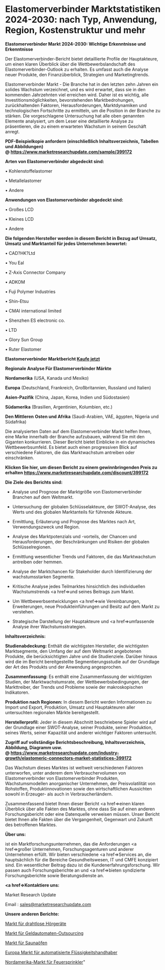 # Elastomerverbinder Marktstatistiken 2024-2030: nach Typ, Anwendung, Region, Kostenstruktur und mehr

<strong>Elastomerverbinder Markt 2024-2030: Wichtige Erkenntnisse und Erkenntnisse</strong>

Der Elastomerverbinder-Bericht bietet detaillierte Profile der Hauptakteure, um einen klaren Überblick über die Wettbewerbslandschaft des Elastomerverbinder-Outlook zu erhalten. Es umfasst auch die Analyse neuer Produkte, den Finanzüberblick, Strategien und Marketingtrends.

Elastomerverbinder Markt - Die Branche hat in den letzten zehn Jahren ein solides Wachstum verzeichnet, und es wird erwartet, dass sie in den kommenden Jahrzehnten viel erreichen wird. Daher ist es wichtig, alle Investitionsmöglichkeiten, bevorstehenden Marktbedrohungen, zurückhaltenden Faktoren, Herausforderungen, Marktdynamiken und technologischen Fortschritte zu ermitteln, um die Position in der Branche zu stärken. Die vorgeschlagene Untersuchung hat alle oben genannten Elemente analysiert, um dem Leser eine detaillierte Analyse zu präsentieren, die zu einem erwarteten Wachstum in seinem Geschäft anregt.

<strong><b>PDF-Beispielkopie anfordern (einschließlich Inhaltsverzeichnis, Tabellen und Abbildungen) @ </b></strong><strong><a href=https://www.marketresearchupdate.com/sample/399172><strong>https://www.marketresearchupdate.com/sample/399172</u></a></strong></strong>

<strong>Arten von Elastomerverbinder abgedeckt sind:</strong>

• Kohlenstoffelastomer

• Metallelastomer

• Andere

<strong>Anwendungen von Elastomerverbinder abgedeckt sind:</strong>

• Großes LCD

• Kleines LCD

• Andere

<strong>Die folgenden Hersteller werden in diesem Bericht in Bezug auf Umsatz, Umsatz und Marktanteil für jedes Unternehmen bewertet:</strong>

• CAD?HK?Ltd

• You Eal

• Z-Axis Connector Company

• ADKOM

• Fuji Polymer Industries

• Shin-Etsu

• CMAI international limited

• Shenzhen ES electronic co.

• LTD

• Glory Sun Group

• Ruter Elastomer

<strong>Elastomerverbinder Marktbericht <a href=https://www.marketresearchupdate.com/buynow/399172>Kaufe jetzt</a></strong>

<strong>Regionale Analyse Für Elastomerverbinder Märkte</strong>

<strong>Nordamerika</strong> (USA, Kanada und Mexiko)

<strong>Europa</strong> (Deutschland, Frankreich, Großbritannien, Russland und Italien)

<strong>Asien-Pazifik</strong> (China, Japan, Korea, Indien und Südostasien)

<strong>Südamerika</strong> (Brasilien, Argentinien, Kolumbien, etc.)

<strong>Den Mittleren</strong> <strong>Osten und Afrika</strong> (Saudi-Arabien, VAE, ägypten, Nigeria und Südafrika)

Die analysierten Daten auf dem Elastomerverbinder Markt helfen Ihnen, eine Marke innerhalb der Branche aufzubauen, während Sie mit den Giganten konkurrieren. Dieser Bericht bietet Einblicke in ein dynamisches Wettbewerbsumfeld. Es bietet auch einen progressiven Blick auf verschiedene Faktoren, die das Marktwachstum antreiben oder einschränken.

<strong>Klicken Sie hier, um diesen Bericht zu einem gewinnbringenden Preis zu erhalten
</strong><strong><a href=https://www.marketresearchupdate.com/discount/399172>https://www.marketresearchupdate.com/discount/399172</b></u></strong></a>

<strong>Die Ziele des Berichts sind:</strong>

- Analyse und Prognose der Marktgröße von Elastomerverbinder Branchen auf dem Weltmarkt.

- Untersuchung der globalen Schlüsselakteure, der SWOT-Analyse, des Werts und des globalen Marktanteils für führende Akteure.

- Ermittlung, Erläuterung und Prognose des Marktes nach Art, Verwendungszweck und Region.

- Analyse des Marktpotenzials und -vorteils, der Chancen und Herausforderungen, der Beschränkungen und Risiken der globalen Schlüsselregionen.

- Ermittlung wesentlicher Trends und Faktoren, die das Marktwachstum antreiben oder hemmen.

- Analyse der Marktchancen für Stakeholder durch Identifizierung der wachstumsstarken Segmente.

- Kritische Analyse jedes Teilmarktes hinsichtlich des individuellen Wachstumstrends <a href=>und</a> seines Beitrags zum Markt.

- Um Wettbewerbsentwicklungen <a href=>wie</a> Vereinbarungen, Erweiterungen, neue Produkteinführungen und Besitz auf dem Markt zu verstehen.

- Strategische Darstellung der Hauptakteure und <a href=>umfas</a>sende Analyse ihrer Wachstumsstrategien.

<strong>Inhaltsverzeichnis:</strong>

<strong>Studienabdeckung:</strong> Enthält die wichtigsten Hersteller, die wichtigsten Marktsegmente, den Umfang der auf dem Weltmarkt angebotenen Produkte, die berücksichtigten Jahre und die Studienziele. Darüber hinaus wird die im Bericht bereitgestellte Segmentierungsstudie auf der Grundlage der Art des Produkts und der Anwendung angesprochen.

<strong>Zusammenfassung:</strong> Es enthält eine Zusammenfassung der wichtigsten Studien, der Marktwachstumsrate, der Wettbewerbsbedingungen, der Markttreiber, der Trends und Probleme sowie der makroskopischen Indikatoren.

<strong>Produktion nach Regionen:</strong> In diesem Bericht werden Informationen zu Import und Export, Produktion, Umsatz und Hauptakteuren aller untersuchten regionalen Märkte bereitgestellt.

<strong>Herstellerprofil:</strong> Jeder in diesem Abschnitt beschriebene Spieler wird auf der Grundlage einer SWOT-Analyse, seiner Produkte, seiner Produktion, seines Werts, seiner Kapazität und anderer wichtiger Faktoren untersucht.

<strong><b>Zugriff auf vollständige Berichtsbeschreibung, Inhaltsverzeichnis, Abbildung, Diagramm usw. @ </b></strong><strong><a href=https://www.marketresearchupdate.com/industry-growth/elastomeric-connectors-market-statistices-399172>https://www.marketresearchupdate.com/industry-growth/elastomeric-connectors-market-statistices-399172</a></strong>

Das Wachstum dieses Marktes ist weltweit verschiedenen Faktoren unterworfen, unter anderem dem Verbrauchervolumen von Elastomerverbinder von Elastomerverbinder Produkten, Wachstumsmodellen anorganischer Unternehmen, der Preisvolatilität von Rohstoffen, Produktinnovationen sowie den wirtschaftlichen Aussichten sowohl in Erzeuger- als auch in Verbraucherländern.

Zusammenfassend bietet Ihnen dieser Bericht <a href=>einen</a> klaren Überblick über alle Fakten des Marktes, ohne dass Sie auf einen anderen Forschungsbericht oder eine Datenquelle verweisen müssen. Unser Bericht bietet Ihnen alle Fakten über die Vergangenheit, Gegenwart und Zukunft des betroffenen Marktes.

<strong>Über uns:</strong>

 ist ein Marktforschungsunternehmen, das die Anforderungen <a href=>großer</a> Unternehmen, Forschungsagenturen und anderer Unternehmen erfüllt. Wir bieten verschiedene <a href=>Services</a> an, die hauptsächlich für die Bereiche Gesundheitswesen, IT und CMFE konzipiert sind. Ein wesentlicher Beitrag dazu ist die Kundenerfahrungsforschung. Wir passen auch Forschungsberichte an und <a href=>bieten</a> syndizierte Forschungsberichte sowie Beratungsdienste an.

<strong><a href=>Kontaktiere uns:</a></strong>

Market Research Update

Email : sales@marketresearchupdate.com

<strong>Unsere anderen Berichte:</strong>

<a href=https://www.linkedin.com/pulse/wireless-hearing-aid-market-latest-report-outstanding>Markt für drahtlose Hörgeräte</a>

<a href=https://www.linkedin.com/pulse/atm-outsourcing-market-outlooks-2023-size-shares>Markt für Geldautomaten-Outsourcing</a>

<a href=https://www.linkedin.com/pulse/sauna-heaters-market-sizing-up-anticipating-trends-consumption>Markt für Saunaöfen</a>

<a href=https://www.linkedin.com/pulse/europe-automated-liquid-handlers-market-size>Europa Markt für automatisierte Flüssigkeitshandhaber</a>

<a href=https://www.linkedin.com/pulse/north-america-fire-sprinklers-market-2023-brief-regionwise>Nordamerika-Markt für Feuersprinkler</a>"
